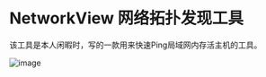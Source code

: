 # NetworkView 网络拓扑发现工具
该工具是本人闲暇时，写的一款用来快速Ping局域网内存活主机的工具。

![image](https://github.com/LightXYZ/NetworkView/master/ReadmeResource/2.jpg)
